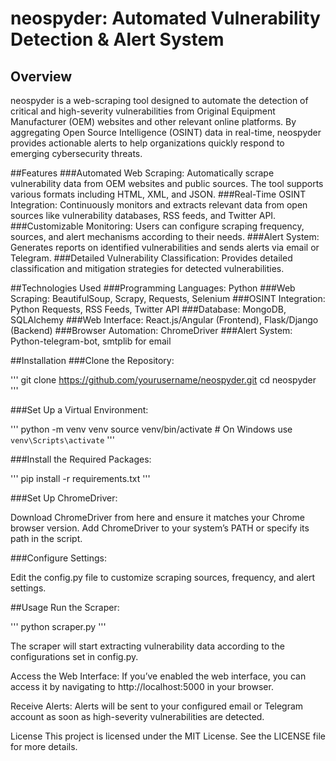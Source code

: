 # neospyder: Automated Vulnerability Detection & Alert System
## Overview
neospyder is a web-scraping tool designed to automate the detection of critical and high-severity vulnerabilities from Original Equipment Manufacturer (OEM) websites and other relevant online platforms. By aggregating Open Source Intelligence (OSINT) data in real-time, neospyder provides actionable alerts to help organizations quickly respond to emerging cybersecurity threats.

##Features
###Automated Web Scraping: Automatically scrape vulnerability data from OEM websites and public sources. The tool supports various formats including HTML, XML, and JSON.
###Real-Time OSINT Integration: Continuously monitors and extracts relevant data from open sources like vulnerability databases, RSS feeds, and Twitter API.
###Customizable Monitoring: Users can configure scraping frequency, sources, and alert mechanisms according to their needs.
###Alert System: Generates reports on identified vulnerabilities and sends alerts via email or Telegram.
###Detailed Vulnerability Classification: Provides detailed classification and mitigation strategies for detected vulnerabilities.

##Technologies Used
###Programming Languages: Python
###Web Scraping: BeautifulSoup, Scrapy, Requests, Selenium
###OSINT Integration: Python Requests, RSS Feeds, Twitter API
###Database: MongoDB, SQLAlchemy
###Web Interface: React.js/Angular (Frontend), Flask/Django (Backend)
###Browser Automation: ChromeDriver
###Alert System: Python-telegram-bot, smtplib for email

##Installation
###Clone the Repository:

'''
git clone https://github.com/yourusername/neospyder.git
cd neospyder
'''

###Set Up a Virtual Environment:

'''
python -m venv venv
source venv/bin/activate   # On Windows use `venv\Scripts\activate`
'''

###Install the Required Packages:

'''
pip install -r requirements.txt
'''

###Set Up ChromeDriver:

Download ChromeDriver from here and ensure it matches your Chrome browser version.
Add ChromeDriver to your system’s PATH or specify its path in the script.

###Configure Settings:

Edit the config.py file to customize scraping sources, frequency, and alert settings.

##Usage
Run the Scraper:

'''
python scraper.py
'''

The scraper will start extracting vulnerability data according to the configurations set in config.py.

Access the Web Interface: If you’ve enabled the web interface, you can access it by navigating to http://localhost:5000 in your browser.

Receive Alerts: Alerts will be sent to your configured email or Telegram account as soon as high-severity vulnerabilities are detected.

License
This project is licensed under the MIT License. See the LICENSE file for more details.
